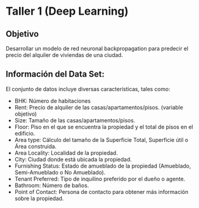 # Taller 1 (Deep Learning)

## Objetivo

Desarrollar un modelo de red neuronal backpropagation para predecir el precio del alquiler de viviendas de una ciudad.

## Información del Data Set:

El conjunto de datos incluye diversas características, tales como:

- BHK: Número de habitaciones
- Rent: Precio de alquiler de las casas/apartamentos/pisos. (variable objetivo)
- Size: Tamaño de las casas/apartamentos/pisos.
- Floor: Piso en el que se encuentra la propiedad y el total de pisos en el edificio.
- Area type: Cálculo del tamaño de la Superficie Total, Superficie útil o Área construida.
- Area Locality: Localidad de la propiedad.
- City: Ciudad donde está ubicada la propiedad.
-  Furnishing Status: Estado de amueblado de la propiedad (Amueblado, Semi-Amueblado o No Amueblado).
- Tenant Preferred: Tipo de inquilino preferido por el dueño o agente.
- Bathroom: Número de baños.
- Point of Contact: Persona de contacto para obtener más información sobre la propiedad.